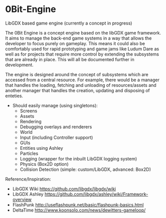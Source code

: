 0Bit-Engine
===========

LibGDX based game engine (currently a concept in progress)

The 0Bit Engine is a concept engine based on the libGDX game framework. It aims to manage the back-end game systems in a way that allows the developer to focus purely on gameplay. This means it could also be comfortably used for rapid prototyping and game jams like Ludum Dare as well as for projects that require more control by extending the subsystems that are already in place. This will all be documented further in development.

The engine is designed around the concept of subsystems which are accessed from a central resource. For example, there would be a manager that handles the loading, fetching and unloading of resources/assets and another manager that handles the creation, updating and disposing of enteties.

- Should easily manage (using singletons):
	- Screens
	- Assets
	- Rendering 
	- Debugging overlays and renderers
	- World
	- Input (including Controller support)
	- GUIs
	- Entities using Ashley
	- Particles
	- Logging (wrapper for the inbuilt LibGDX logging system)
	- Physics (Box2D option)
	- Collision Detection (simple: custom/LibGDX, advanced: Box2D)
	
	
Reference/Inspiration:
 - LibGDX Wiki
	https://github.com/libgdx/libgdx/wiki
 - LibGDX Ashley
	https://github.com/libgdx/ashley/wiki/Framework-overview
 - FlashPunk
	http://useflashpunk.net/basic/flashpunk-basics.html
 - DeltaTime
	http://www.koonsolo.com/news/dewitters-gameloop/
